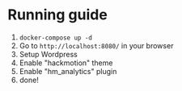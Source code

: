 # Running guide
1) `docker-compose up -d`
2) Go to `http://localhost:8080/` in your browser
3) Setup Wordpress
4) Enable "hackmotion" theme
5) Enable "hm_analytics" plugin
6) done!
